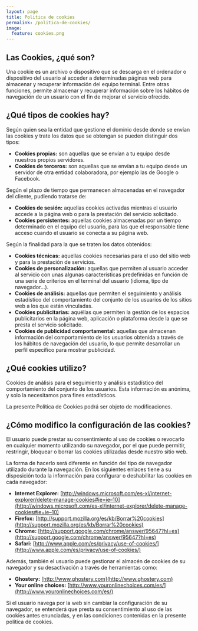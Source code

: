 ```yaml
---
layout: page
title: Politica de cookies
permalink: /politica-de-cookies/
image:
  feature: cookies.png
---
```

## Las Cookies, ¿qué son?

Una cookie es un archivo o dispositivo que se descarga en el ordenador o dispositivo del usuario al acceder a determinadas páginas web para almacenar y recuperar información del equipo terminal. Entre otras funciones, permite almacenar y recuperar información sobre los hábitos de navegación de un usuario con el fin de mejorar el servicio ofrecido.

## ¿Qué tipos de cookies hay?

Según quien sea la entidad que gestione el dominio desde donde se envían las cookies y trate los datos que se obtengan se pueden distinguir dos tipos:

* **Cookies propias:** son aquellas que se envían a tu equipo desde nuestros propios servidores.
* **Cookies de terceros:** son aquellas que se envían a tu equipo desde un servidor de otra entidad colaboradora, por ejemplo las de Google o Facebook.

Según el plazo de tiempo que permanecen almacenadas en el navegador del cliente, pudiendo tratarse de:

* **Cookies de sesión:** aquellas cookies activadas mientras el usuario accede a la página web o para la prestación del servicio solicitado.
* **Cookies persistentes:** aquellas cookies almacenadas por un tiempo determinado en el equipo del usuario, para las que el responsable tiene acceso cuando el usuario se conecta a su página web.

Según la finalidad para la que se traten los datos obtenidos:

* **Cookies técnicas:** aquellas cookies necesarias para el uso del sitio web y para la prestación de servicios.
* **Cookies de personalización:** aquellas que permiten al usuario acceder al servicio con unas algunas características predefinidas en función de una serie de criterios en el terminal del usuario (idioma, tipo de navegador...).
* **Cookies de análisis:** aquellas que permiten el seguimiento y análisis estadístico del comportamiento del conjunto de los usuarios de los sitios web a los que están vinculadas.
* **Cookies publicitarias:** aquéllas que permiten la gestión de los espacios publicitarios en la página web, aplicación o plataforma desde la que se presta el servicio solicitado.
* **Cookies de publicidad comportamental:** aquellas que almacenan información del comportamiento de los usuarios obtenida a través de los hábitos de navegación del usuario, lo que permite desarrollar un perfil específico para mostrar publicidad.

## ¿Qué cookies utilizo?

Cookies de análisis para el seguimiento y análisis estadístico del comportamiento del conjunto de los usuarios. Esta información es anónima, y solo la necesitamos para fines estadísticos.

La presente Política de Cookies podrá ser objeto de modificaciones.

## ¿Cómo modifico la configuración de las cookies?

El usuario puede prestar su consentimiento al uso de cookies o revocarlo en cualquier momento utilizando su navegador, por el que puede permitir, restringir, bloquear o borrar las cookies utilizadas desde nuestro sitio web.

La forma de hacerlo será diferente en función del tipo de navegador utilizado durante la navegación. En los siguientes enlaces tiene a su disposición toda la información para configurar o deshabilitar las cookies en cada navegador:

* **Internet Explorer:** [http://windows.microsoft.com/es-xl/internet-explorer/delete-manage-cookies#ie=ie–10](http://windows.microsoft.com/es-xl/internet-explorer/delete-manage-cookies#ie=ie–10)
* **Firefox:** [http://support.mozilla.org/es/kb/Borrar%20cookies](http://support.mozilla.org/es/kb/Borrar%20cookies)
* **Chrome:** [http://support.google.com/chrome/answer/95647?hl=es](http://support.google.com/chrome/answer/95647?hl=es)
* **Safari:** [http://www.apple.com/es/privacy/use-of-cookies/](http://www.apple.com/es/privacy/use-of-cookies/)

Además, también el usuario puede gestionar el almacén de cookies de su navegador y su desactivación a través de herramientas como:

* **Ghostery:** [http://www.ghostery.com](http://www.ghostery.com)
* **Your online choices:** [http://www.youronlinechoices.com/es/](http://www.youronlinechoices.com/es/)

Si el usuario navega por la web sin cambiar la configuración de su navegador, se entenderá que presta su consentimiento al uso de las cookies antes enunciadas, y en las condiciones contenidas en la presente política de cookies.

